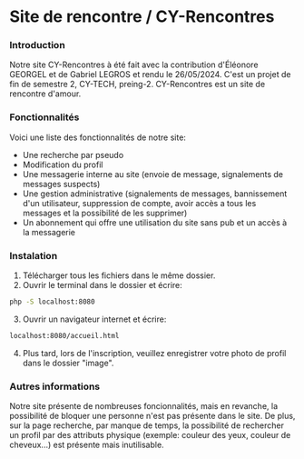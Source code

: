 # Site de rencontre / CY-Rencontres

### Introduction
Notre site CY-Rencontres à été fait avec la contribution d'Éléonore GEORGEL et de Gabriel LEGROS et rendu le 26/05/2024.
C'est un projet de fin de semestre 2, CY-TECH, preing-2.
CY-Rencontres est un site de rencontre d'amour.

### Fonctionnalités
Voici une liste des fonctionnalités de notre site:
- Une recherche par pseudo
- Modification du profil
- Une messagerie interne au site (envoie de message, signalements de messages suspects)
- Une gestion administrative (signalements de messages, bannissement d'un utilisateur, suppression de compte, avoir accès a tous les messages et la possibilité de les supprimer)
- Un abonnement qui offre une utilisation du site sans pub et un accès à la messagerie

### Instalation
1) Télécharger tous les fichiers dans le même dossier.
2) Ouvrir le terminal dans le dossier et écrire:
```sh
php -S localhost:8080
```
3) Ouvrir un navigateur internet et écrire:
```sh
localhost:8080/accueil.html
```
4) Plus tard, lors de l'inscription, veuillez enregistrer votre photo de profil dans le dossier "image".

### Autres informations
Notre site présente de nombreuses foncionnalités, mais en revanche, la possibilité de bloquer une personne n'est pas présente dans le site.
De plus, sur la page recherche, par manque de temps, la possibilité de rechercher un profil par des attributs physique (exemple: couleur des yeux, couleur de cheveux...) est présente mais inutilisable.
